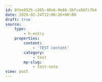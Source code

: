 ```yaml
---
id: 8fee8525-c285-48e6-9e6b-3bfca56fc7b4
date: 2020-02-24T12:06:28+00:00
draft: true
source:
    type:
        - h-entry
    properties:
        content:
            - 'TEST content'
        category:
            - test
        mp-slug:
            - test-note
view: post
---
```


